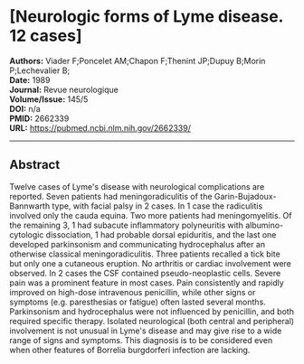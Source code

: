# [Neurologic forms of Lyme disease. 12 cases]

**Authors:** Viader F;Poncelet AM;Chapon F;Thenint JP;Dupuy B;Morin P;Lechevalier B;  
**Date:** 1989  
**Journal:** Revue neurologique  
**Volume/Issue:** 145/5  
**DOI:** n/a  
**PMID:** 2662339  
**URL:** https://pubmed.ncbi.nlm.nih.gov/2662339/

---

## Abstract

Twelve cases of Lyme's disease with neurological complications are reported. Seven patients had meningoradiculitis of the Garin-Bujadoux-Bannwarth type, with facial palsy in 2 cases. In 1 case the radiculitis involved only the cauda equina. Two more patients had meningomyelitis. Of the remaining 3, 1 had subacute inflammatory polyneuritis with albumino-cytologic dissociation, 1 had probable dorsal epiduritis, and the last one developed parkinsonism and communicating hydrocephalus after an otherwise classical meningoradiculitis. Three patients recalled a tick bite but only one a cutaneous eruption. No arthritis or cardiac involvement were observed. In 2 cases the CSF contained pseudo-neoplastic cells. Severe pain was a prominent feature in most cases. Pain consistently and rapidly improved on high-dose intravenous penicillin, while other signs or symptoms (e.g. paresthesias or fatigue) often lasted several months. Parkinsonism and hydrocephalus were not influenced by penicillin, and both required specific therapy. Isolated neurological (both central and peripheral) involvement is not unusual in Lyme's disease and may give rise to a wide range of signs and symptoms. This diagnosis is to be considered even when other features of Borrelia burgdorferi infection are lacking.
